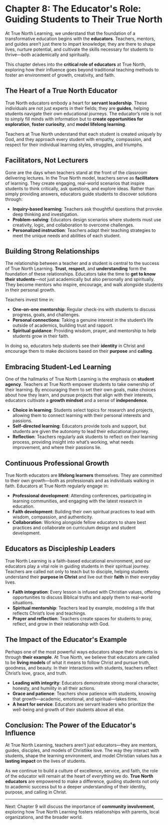 # Chapter 8: The Educator's Role: Guiding Students to Their True North

At True North Learning, we understand that the foundation of a transformative education begins with the **educators**. Teachers, mentors, and guides aren’t just there to impart knowledge; they are there to shape lives, nurture potential, and cultivate the skills necessary for students to thrive—both academically and spiritually.

This chapter delves into the **critical role of educators** at True North, exploring how their influence goes beyond traditional teaching methods to foster an environment of growth, creativity, and faith.

## The Heart of a True North Educator

True North educators embody a heart for **servant leadership**. These individuals are not just experts in their fields; they are **guides**, helping students navigate their own educational journeys. The educator’s role is not to simply fill minds with information but to **create opportunities for exploration**, **foster curiosity**, and **model lifelong learning**.

Teachers at True North understand that each student is created uniquely by God, and they approach every student with empathy, compassion, and respect for their individual learning styles, struggles, and triumphs. 

## Facilitators, Not Lecturers

Gone are the days when teachers stand at the front of the classroom delivering lectures. In the True North model, teachers serve as **facilitators** of learning. They create engaging, real-world scenarios that inspire students to think critically, ask questions, and explore ideas. Rather than simply providing answers, educators guide students to discover solutions through:

- **Inquiry-based learning**: Teachers ask thoughtful questions that provoke deep thinking and investigation.
- **Problem-solving**: Educators design scenarios where students must use creativity, logic, and collaboration to overcome challenges.
- **Personalized instruction**: Teachers adapt their teaching strategies to meet the unique needs and abilities of each student.

## Building Strong Relationships

The relationship between a teacher and a student is central to the success of True North Learning. **Trust**, **respect**, and **understanding** form the foundation of these relationships. Educators take the time to **get to know their students**—not just academically but also personally and spiritually. They become mentors who inspire, encourage, and walk alongside students in their personal growth.

Teachers invest time in:

- **One-on-one mentorship**: Regular check-ins with students to discuss progress, goals, and challenges.
- **Personal connections**: Taking a genuine interest in the student’s life outside of academics, building trust and rapport.
- **Spiritual guidance**: Providing wisdom, prayer, and mentorship to help students grow in their faith.

In doing so, educators help students see their **identity** in Christ and encourage them to make decisions based on their **purpose** and **calling**.

## Embracing Student-Led Learning

One of the hallmarks of True North Learning is the emphasis on **student agency**. Teachers at True North empower students to take ownership of their learning. By encouraging them to set their own goals, make choices about how they learn, and pursue projects that align with their interests, educators cultivate a **growth mindset** and a sense of **independence**.

- **Choice in learning**: Students select topics for research and projects, allowing them to connect learning with their personal interests and passions.
- **Self-directed learning**: Educators provide tools and support, but students are given the autonomy to lead their educational journey.
- **Reflection**: Teachers regularly ask students to reflect on their learning process, providing insight into what’s working, what needs improvement, and where their passions lie.

## Continuous Professional Growth

True North educators are **lifelong learners** themselves. They are committed to their own growth—both as professionals and as individuals walking in faith. Educators at True North regularly engage in:

- **Professional development**: Attending conferences, participating in learning communities, and engaging with the latest research in education.
- **Faith development**: Building their own spiritual practices to lead with wisdom, compassion, and authenticity.
- **Collaboration**: Working alongside fellow educators to share best practices and collaborate on curriculum design and student development.

## Educators as Discipleship Leaders

True North Learning is a faith-based educational environment, and our educators play a vital role in guiding students in their spiritual journey. Teachers are called not only to teach but to disciple, helping students understand their **purpose in Christ** and live out their **faith** in their everyday lives.

- **Faith integration**: Every lesson is infused with Christian values, offering opportunities to discuss Biblical truths and apply them to real-world situations.
- **Spiritual mentorship**: Teachers lead by example, modeling a life that reflects Christ’s love and teachings.
- **Prayer and reflection**: Teachers create spaces for students to pray, reflect, and grow in their relationship with God.

## The Impact of the Educator's Example

Perhaps one of the most powerful ways educators shape their students is through **their example**. At True North, we believe that educators are called to be **living models** of what it means to follow Christ and pursue truth, goodness, and beauty. In their interactions with students, teachers reflect Christ’s love, grace, and truth.

- **Leading with integrity**: Educators demonstrate strong moral character, honesty, and humility in all their actions.
- **Grace and patience**: Teachers show patience with students, knowing that growth—academic, emotional, and spiritual—takes time.
- **A heart for service**: Educators are servant leaders who prioritize the well-being and growth of their students above all else.

## Conclusion: The Power of the Educator's Influence

At True North Learning, teachers aren’t just educators—they are mentors, guides, disciples, and models of Christlike love. The way they interact with students, shape the learning environment, and model Christian values has a **lasting impact** on the lives of students. 

As we continue to build a culture of excellence, service, and faith, the role of the educator will remain at the heart of everything we do. **True North educators** are empowered to make a difference, guiding students not only to academic success but to a deeper understanding of their identity, purpose, and calling in Christ.

---

Next: Chapter 9 will discuss the importance of **community involvement**, exploring how True North Learning fosters relationships with parents, local organizations, and the broader world.

